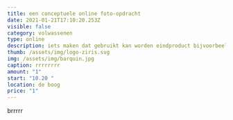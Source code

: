 ```yaml
---
title: een conceptuele online foto-opdracht
date: 2021-01-21T17:10:20.253Z
visible: false
category: volwassenen
type: online
description: iets maken dat gebruikt kan worden eindproduct bijvoorbeeld in bedrijf ophangen
thumb: /assets/img/logo-ziris.svg
img: /assets/img/barquin.jpg
caption: rrrrrrrr
amount: "1"
start: "10.20 "
location: de boog
price: "1"
---
```

brrrrr